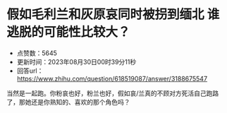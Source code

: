 # 假如毛利兰和灰原哀同时被拐到缅北 谁逃脱的可能性比较大？
- 点赞数：5645
- 更新时间：2023年08月30日00时39分11秒
- 回答url：https://www.zhihu.com/question/618519087/answer/3188675547
<body>
 <p data-pid="GB0J9Bc8">当然是一起跑。你粉哀也好，粉兰也好，假如哀/兰真的不顾对方死活自己跑路了，那她还是你熟知的、喜欢的那个角色吗？</p>
</body>